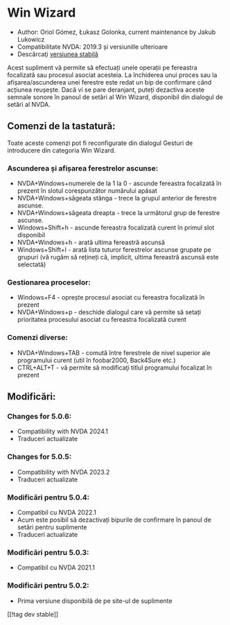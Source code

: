 # Win Wizard #

* Author: Oriol Gómez, Łukasz Golonka, current maintenance by Jakub Lukowicz
* Compatibilitate NVDA: 2019.3 și versiunille ulterioare
* Descărcaţi [versiunea stabilă][1]

Acest supliment vă permite să efectuați unele operații pe fereastra
focalizată sau procesul asociat acesteia. La închiderea unui proces sau la
afișarea/ascunderea unei ferestre este redat un bip de confirmare când
acțiunea reușește. Dacă vi se pare deranjant, puteți dezactiva aceste
semnale sonore în panoul de setări al Win Wizard, disponibil din dialogul de
setări al NVDA.

## Comenzi de la tastatură:
Toate aceste comenzi pot fi reconfigurate din dialogul Gesturi de
introducere din categoria Win Wizard.
### Ascunderea și afișarea ferestrelor ascunse:
* NVDA+Windows+numerele de la 1 la 0 - ascunde fereastra focalizată în
  prezent în slotul corespunzător numărului apăsat
* NVDA+Windows+săgeata stânga - trece la grupul anterior de ferestre
  ascunse.
* NVDA+Windows+săgeata dreapta - trece la următorul grup de ferestre
  ascunse.
* Windows+Shift+h - ascunde fereastra focalizată curent în primul slot
  disponibil
* NVDA+Windows+h - arată ultima fereastră ascunsă
* Windows+Shift+l - arată lista tuturor ferestrelor ascunse grupate pe
  grupuri (vă rugăm să rețineți că, implicit, ultima fereastră ascunsă este
  selectată)

### Gestionarea proceselor:
* Windows+F4 - oprește procesul asociat cu fereastra focalizată în prezent
* NVDA+Windows+p - deschide dialogul care vă permite să setați prioritatea
  procesului asociat cu fereastra focalizată curent

### Comenzi diverse:
* NVDA+Windows+TAB - comută între ferestrele de nivel superior ale
  programului curent (util în foobar2000, Back4Sure etc.)
* CTRL+ALT+T - vă permite să modificaţi titlul programului focalizat în
  prezent

## Modificări:

### Changes for 5.0.6:

* Compatibility with NVDA 2024.1
* Traduceri actualizate

### Changes for 5.0.5:

* Compatibility with NVDA 2023.2
* Traduceri actualizate

### Modificări pentru 5.0.4:

* Compatibil cu NVDA 2022.1
* Acum este posibil să dezactivați bipurile de confirmare în panoul de
  setări pentru suplimente
* Traduceri actualizate

### Modificări pentru 5.0.3:

* Compatibil cu NVDA 2021.1

### Modificări pentru 5.0.2:

* Prima versiune disponibilă de pe site-ul de suplimente

[[!tag dev stable]]

[1]: https://www.nvaccess.org/addonStore/legacy?file=winwizard
